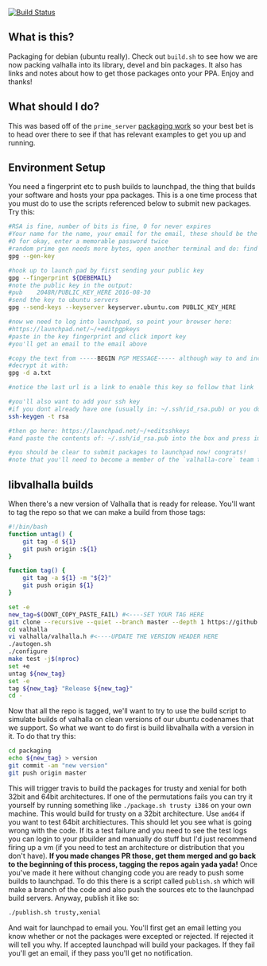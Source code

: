 [![Build Status](https://travis-ci.org/valhalla/packaging.svg?branch=master)](https://travis-ci.org/valhalla/packaging)

What is this?
-------------

Packaging for debian (ubuntu really). Check out `build.sh` to see how we are now packing valhalla into its library, devel and bin packages. It also has links and notes about how to get those packages onto your PPA. Enjoy and thanks!

What should I do?
-----------------

This was based off of the `prime_server` [packaging work](https://github.com/kevinkreiser/ppa-libprime-server) so your best bet is to head over there to see if that has relevant examples to get you up and running.

Environment Setup
-----------------

You need a fingerprint etc to push builds to launchpad, the thing that builds your software and hosts your ppa packages. This is a one time process that you must do to use the scripts referenced below to submit new packages. Try this:

```bash
#RSA is fine, number of bits is fine, 0 for never expires
#Your name for the name, your email for the email, these should be the same as ${DEBFULLNAME} and ${DEBEMAIL}
#O for okay, enter a memorable password twice
#random prime gen needs more bytes, open another terminal and do: find /
gpg --gen-key

#hook up to launch pad by first sending your public key
gpg --fingerprint ${DEBEMAIL}
#note the public key in the output:
#pub    2048R/PUBLIC_KEY_HERE 2016-08-30
#send the key to ubuntu servers
gpg --send-keys --keyserver keyserver.ubuntu.com PUBLIC_KEY_HERE

#now we need to log into launchpad, so point your browser here:
#https://launchpad.net/~/+editpgpkeys
#paste in the key fingerprint and click import key
#you'll get an email to the email above

#copy the text from -----BEGIN PGP MESSAGE----- although way to and including -----END PGP MESSAGE----- into a text file lets say a.txt
#decrypt it with:
gpg -d a.txt

#notice the last url is a link to enable this key so follow that link

#you'll also want to add your ssh key
#if you dont already have one (usually in: ~/.ssh/id_rsa.pub) or you dont remember its password create an ssh key with
ssh-keygen -t rsa

#then go here: https://launchpad.net/~/+editsshkeys
#and paste the contents of: ~/.ssh/id_rsa.pub into the box and press import key

#you should be clear to submit packages to launchpad now! congrats!
#note that you'll need to become a member of the `valhalla-core` team to push packages to our PPA, enquire inside ;o)
```

libvalhalla builds
------------------

When there's a new version of Valhalla that is ready for release. You'll want to tag the repo so that we can make a build from those tags:

```bash
#!/bin/bash
function untag() {
	git tag -d ${1}
	git push origin :${1}
}

function tag() {
	git tag -a ${1} -m "${2}"
	git push origin ${1}
}

set -e
new_tag=$(DONT_COPY_PASTE_FAIL) #<----SET YOUR TAG HERE
git clone --recursive --quiet --branch master --depth 1 https://github.com/valhalla/valhalla.git
cd valhalla
vi valhalla/valhalla.h #<----UPDATE THE VERSION HEADER HERE
./autogen.sh
./configure
make test -j$(nproc)
set +e
untag ${new_tag}
set -e
tag ${new_tag} "Release ${new_tag}"
cd -
```

Now that all the repo is tagged, we'll want to try to use the build script to simulate builds of valhalla on clean versions of our ubuntu codenames that we support. So what we want to do first is build libvalhalla with a version in it. To do that try this:

```bash
cd packaging
echo ${new_tag} > version
git commit -am "new version"
git push origin master
```

This will trigger travis to build the packages for trusty and xenial for both 32bit and 64bit architectures. If one of the permutations fails you can try it yourself by running something like `./package.sh trusty i386` on your own machine. This would build for trusty on a 32bit architecture. Use `amd64` if you want to test 64bit architiectures. This should let you see what is going wrong with the code. If its a test failure and you need to see the test logs you can login to your pbuilder and manually do stuff but I'd just recommend firing up a vm (if you need to test an architecture or distribution that you don't have). **If you made changes PR those, get them merged and go back to the beginning of this process, tagging the repos again yada yada!** Once you've made it here without changing code you are ready to push some builds to launchpad. To do this there is a script called `publish.sh` which will make a branch of the code and also push the sources etc to the launchpad build servers. Anyway, publish it like so:

```bash
./publish.sh trusty,xenial
```

And wait for launchpad to email you. You'll first get an email letting you know whether or not the packages were excepted or rejected. If rejected it will tell you why. If accepted launchpad will build your packages. If they fail you'll get an email, if they pass you'll get no notification.
